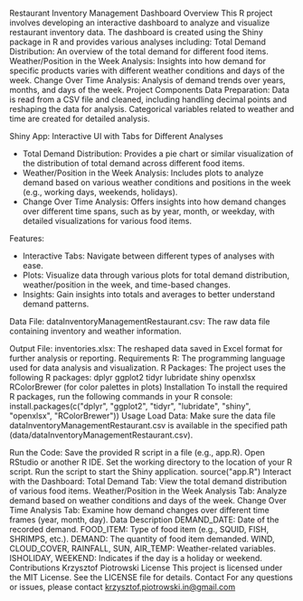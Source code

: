 Restaurant Inventory Management Dashboard Overview
This R project involves developing an interactive dashboard to analyze and visualize restaurant inventory data. The dashboard is created using the Shiny package in R and provides various analyses including:
Total Demand Distribution: An overview of the total demand for different food items.
Weather/Position in the Week Analysis: Insights into how demand for specific products varies with different weather conditions and days of the week.
Change Over Time Analysis: Analysis of demand trends over years, months, and days of the week.
Project Components
Data Preparation:
    Data is read from a CSV file and cleaned, including handling decimal points and reshaping the data for analysis.
    Categorical variables related to weather and time are created for detailed analysis.

Shiny App:
  Interactive UI with Tabs for Different Analyses

  - Total Demand Distribution: Provides a pie chart or similar visualization of the distribution of total demand across different food items.
  - Weather/Position in the Week Analysis: Includes plots to analyze demand based on various weather conditions and positions in the week (e.g., working days, weekends,          holidays).
  - Change Over Time Analysis: Offers insights into how demand changes over different time spans, such as by year, month, or weekday, with detailed visualizations for            various food items.

  Features:

  - Interactive Tabs: Navigate between different types of analyses with ease.
  - Plots: Visualize data through various plots for total demand distribution, weather/position in the week, and time-based changes.
  - Insights: Gain insights into totals and averages to better understand demand patterns.

Data File:
    dataInventoryManagementRestaurant.csv: The raw data file containing inventory and weather information.

Output File:
    inventories.xlsx: The reshaped data saved in Excel format for further analysis or reporting.
Requirements
R: The programming language used for data analysis and visualization.
R Packages: The project uses the following R packages:
    dplyr
    ggplot2
    tidyr
    lubridate
    shiny
    openxlsx
    RColorBrewer (for color palettes in plots)
Installation
To install the required R packages, run the following commands in your R console:
install.packages(c("dplyr", "ggplot2", "tidyr", "lubridate", "shiny", "openxlsx", "RColorBrewer"))
Usage
Load Data: Make sure the data file dataInventoryManagementRestaurant.csv is available in the specified path (data/dataInventoryManagementRestaurant.csv).


Run the Code:
    Save the provided R script in a file (e.g., app.R).
    Open RStudio or another R IDE.
    Set the working directory to the location of your R script.
    Run the script to start the Shiny application.
source("app.R")
Interact with the Dashboard:
    Total Demand Tab: View the total demand distribution of various food items.
    Weather/Position in the Week Analysis Tab: Analyze demand based on weather conditions and days of the week.
    Change Over Time Analysis Tab: Examine how demand changes over different time frames (year, month, day).
Data Description
DEMAND_DATE: Date of the recorded demand.
FOOD_ITEM: Type of food item (e.g., SQUID, FISH, SHRIMPS, etc.).
DEMAND: The quantity of food item demanded.
WIND, CLOUD_COVER, RAINFALL, SUN, AIR_TEMP: Weather-related variables.
ISHOLIDAY, WEEKEND: Indicates if the day is a holiday or weekend.
Contributions
Krzysztof Piotrowski
License
This project is licensed under the MIT License. See the LICENSE file for details.
Contact
For any questions or issues, please contact krzysztof.piotrowski.in@gmail.com

